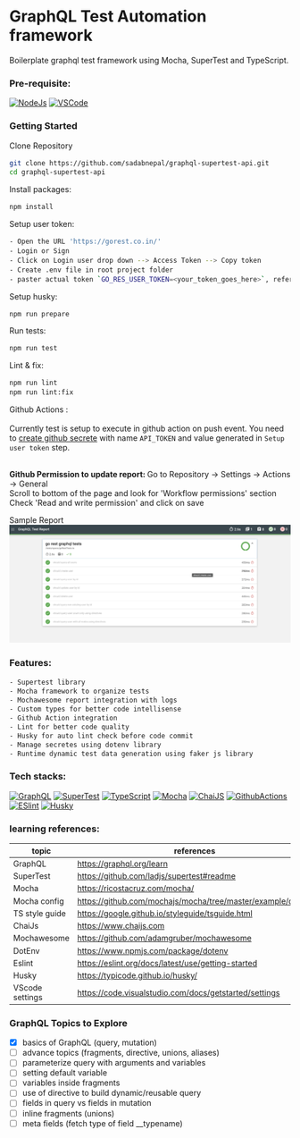# GraphQL Test Automation framework
Boilerplate graphql test framework using Mocha, SuperTest and TypeScript.

### Pre-requisite:
[![NodeJs](https://img.shields.io/badge/-NodeJS-white?logo=node.js)](https://nodejs.org/en/download/)
[![VSCode](https://img.shields.io/badge/-Visual%20Studio%20Code-%233178C6?logo=visual-studio-code)](https://code.visualstudio.com/download)

### Getting Started

Clone Repository

```bash
git clone https://github.com/sadabnepal/graphql-supertest-api.git
cd graphql-supertest-api
```

Install packages:

```bash
npm install
```

Setup user token:
```bash
- Open the URL 'https://gorest.co.in/'
- Login or Sign
- Click on Login user drop down --> Access Token --> Copy token
- Create .env file in root project folder
- paster actual token `GO_RES_USER_TOKEN=<your_token_goes_here>`, refer .env.example file
```

Setup husky:

```bash
npm run prepare
```

Run tests:

```bash
npm run test
```

Lint & fix:

```bash
npm run lint
npm run lint:fix
```

Github Actions :<br> <br>
Currently test is setup to execute in github action on push event. You need to [create github secrete]((https://docs.github.com/en/actions/security-guides/using-secrets-in-github-actions#creating-secrets-for-a-repository)) with name `API_TOKEN` and value generated in `Setup user token` step. <br> <br>

<b> Github Permission to update report: </b> Go to Repository -> Settings -> Actions -> General <br>
Scroll to bottom of the page and look for 'Workflow permissions' section <br>
Check 'Read and write permission' and click on save

Sample Report
![SampleReport](./assets/report.png)

### Features:
    - Supertest library
    - Mocha framework to organize tests
    - Mochawesome report integration with logs
    - Custom types for better code intellisense
    - Github Action integration
    - Lint for better code quality
    - Husky for auto lint check before code commit
    - Manage secretes using dotenv library
    - Runtime dynamic test data generation using faker js library

### Tech stacks:
[![GraphQL](https://img.shields.io/badge/-GraphQL-E10098?logo=graphql&logoColor=white)](https://www.npmjs.com/package/supertest)
[![SuperTest](https://img.shields.io/badge/-SuperTest-07BA82?logoColor=white)](https://www.npmjs.com/package/supertest)
[![TypeScript](https://img.shields.io/badge/-TypeScript-%233178C6?logo=Typescript&logoColor=black)](https://www.typescriptlang.org/)
[![Mocha](https://img.shields.io/badge/-Mocha-%238D6748?logo=Mocha&logoColor=white)](https://mochajs.org/)
[![ChaiJS](https://img.shields.io/badge/-ChaiJS-FEDABD?logo=Chai&logoColor=black)](https://www.chaijs.com/)
[![GithubActions](https://img.shields.io/badge/github%20actions-%232671E5?logo=githubactions&logoColor=white)](https://github.com/features/actions)
[![ESlint](https://img.shields.io/badge/ESLint-4B3263?logo=eslint&logoColor=white)]([https://www.docker.com/](https://typescript-eslint.io/))
[![Husky](https://img.shields.io/badge/Husky-dbc1ac?logo=gitlab&logoColor=black)]([https://www.docker.com/](https://typicode.github.io/husky/))

### learning references:
| topic           | references                                                  |
|-----------------|-------------------------------------------------------------|
| GraphQL         | https://graphql.org/learn                                   |
| SuperTest       | https://github.com/ladjs/supertest#readme                   |
| Mocha           | https://ricostacruz.com/mocha/                              |
| Mocha config    | https://github.com/mochajs/mocha/tree/master/example/config |
| TS style guide  | https://google.github.io/styleguide/tsguide.html            |
| ChaiJs          | https://www.chaijs.com                                      |
| Mochawesome     | https://github.com/adamgruber/mochawesome                   |
| DotEnv          | https://www.npmjs.com/package/dotenv                        |
| Eslint          | https://eslint.org/docs/latest/use/getting-started          |
| Husky           | https://typicode.github.io/husky/                           |
| VScode settings | https://code.visualstudio.com/docs/getstarted/settings      |


### GraphQL Topics to Explore
 - [x] basics of GraphQL (query, mutation)
 - [ ] advance topics (fragments, directive, unions, aliases)
 - [ ] parameterize query with arguments and variables
 - [ ] setting default variable
 - [ ] variables inside fragments
 - [ ] use of directive to build dynamic/reusable query
 - [ ] fields in query vs fields in mutation
 - [ ] inline fragments (unions)
 - [ ] meta fields (fetch type of field __typename)